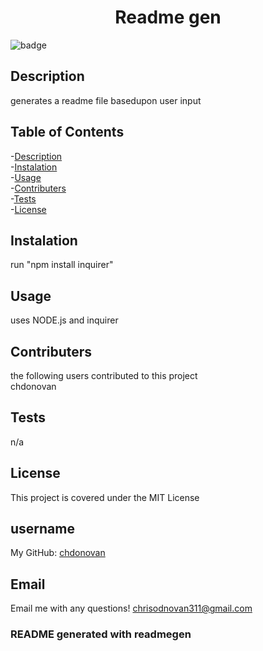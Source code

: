 
<h1 align="center"> Readme gen</h1>

![badge](https://img.shields.io/badge/License-MIT-brightgreen.svg)<br />

## Description
generates a readme file basedupon user input

## Table of Contents
-[Description](#description)
</br>
-[Instalation](#instalation)
</br>
-[Usage](#usage)
</br>
-[Contributers](#contributers)
</br>
-[Tests](#tests)
</br>
-[License](#license)

## Instalation
run "npm install inquirer"

## Usage
uses NODE.js and inquirer

## Contributers

the following users contributed to this project
</br>
chdonovan

## Tests
n/a
## License

This project is covered under the MIT License
## username
My GitHub: [chdonovan](https://github.com/chdonovan)<br />

## Email
Email me with any questions! chrisodnovan311@gmail.com

 ### README generated with readmegen
    
